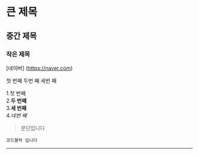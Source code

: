 # 큰 제목
## 중간 제목
### 작은 제목

[네이버] (https://naver.com)

  첫 번째
    두번 째
      세번 째

1.첫 번째  
2.**두 번째**  
3.__세 번째__  
4.*네번 째*  

>문단입니다

```
코드블럭 입니다
```

* * *
